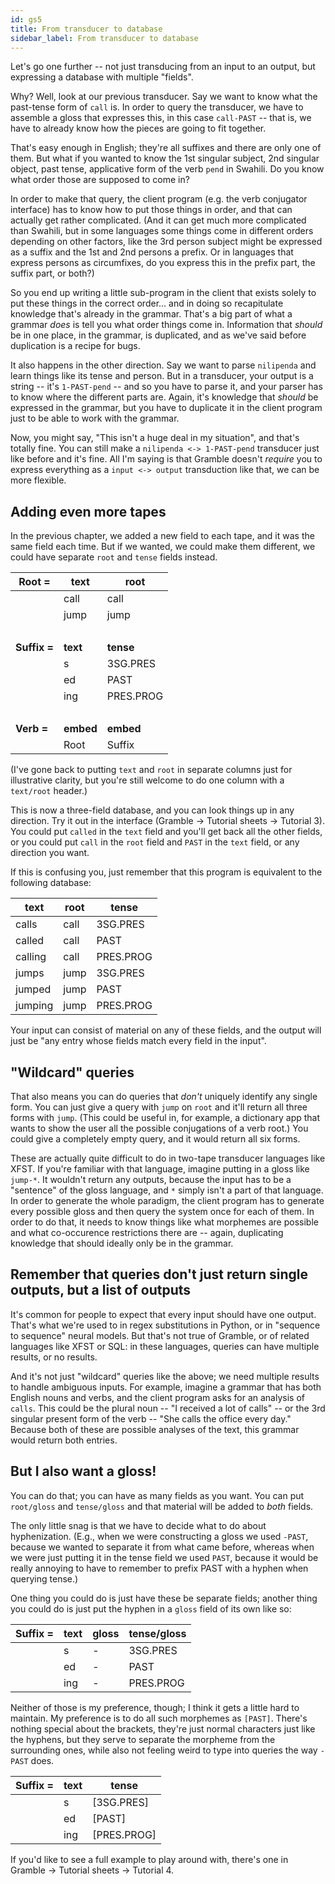 ```yaml
---
id: gs5
title: From transducer to database
sidebar_label: From transducer to database
---
```


Let's go one further -- not just transducing from an input to an output, but expressing a database with multiple "fields".

Why?  Well, look at our previous transducer.  Say we want to know what the past-tense form of `call` is.  In order to query the transducer, we have to assemble a gloss that expresses this, in this case `call-PAST` -- that is, we have to already know how the pieces are going to fit together.  

That's easy enough in English; they're all suffixes and there are only one of them.  But what if you wanted to know the 1st singular subject, 2nd singular object, past tense, applicative form of the verb `pend` in Swahili.  Do you know what order those are supposed to come in?

In order to make that query, the client program (e.g. the verb conjugator interface) has to know how to put those things in order, and that can actually get rather complicated.  (And it can get much more complicated than Swahili, but in some languages some things come in different orders depending on other factors, like the 3rd person subject might be expressed as a suffix and the 1st and 2nd persons a prefix.  Or in languages that express persons as circumfixes, do you express this in the prefix part, the suffix part, or both?)

So you end up writing a little sub-program in the client that exists solely to put these things in the correct order... and in doing so recapitulate knowledge that's already in the grammar.  That's a big part of what a grammar *does* is tell you what order things come in.   Information that *should* be in one place, in the grammar, is duplicated, and as we've said before duplication is a recipe for bugs.

It also happens in the other direction.  Say we want to parse `nilipenda` and learn things like its tense and person.  But in a transducer, your output is a string -- it's `1-PAST-pend` -- and so you have to parse it, and your parser has to know where the different parts are.  Again, it's knowledge that *should* be expressed in the grammar, but you have to duplicate it in the client program just to be able to work with the grammar.

Now, you might say, "This isn't a huge deal in my situation", and that's totally fine.  You can still make a `nilipenda <-> 1-PAST-pend` transducer just like before and it's fine.  All I'm saying is that Gramble doesn't *require* you to express everything as a `input <-> output` transduction like that, we can be more flexible.

## Adding even more tapes

In the previous chapter, we added a new field to each tape, and it was the same field each time.  But if we wanted, we could make them different, we could have separate `root` and `tense` fields instead.

| **Root =** | **text** | **root** |
|----|----|----|
|    | call  | call |
|    | jump  | jump |
| &nbsp; |
| **Suffix =** | **text** | **tense** |
|    | s  | 3SG.PRES |
|    | ed  | PAST |
|    | ing | PRES.PROG |
| &nbsp; |
| **Verb =** | **embed** | **embed** |
|           | Root | Suffix |

(I've gone back to putting `text` and `root` in separate columns just for illustrative clarity, but you're still welcome to do one column with a `text/root` header.)

This is now a three-field database, and you can look things up in any direction.  Try it out in the interface (Gramble -> Tutorial sheets -> Tutorial 3).  You could put `called` in the `text` field and you'll get back all the other fields, or you could put `call` in the `root` field and `PAST` in the `text` field, or any direction you want.

If this is confusing you, just remember that this program is equivalent to the following database:

| **text** | **root** | **tense** |
|----------|----------|-----------|
| calls    | call     | 3SG.PRES  |
| called   | call     | PAST      |
| calling  | call     | PRES.PROG |
| jumps    | jump     | 3SG.PRES  |
| jumped   | jump     | PAST      |
| jumping  | jump     | PRES.PROG |

Your input can consist of material on any of these fields, and the output will just be "any entry whose fields match every field in the input".

## "Wildcard" queries 
That also means you can do queries that *don't* uniquely identify any single form.  You can just give a query with `jump` on `root` and it'll return all three forms with `jump`.  (This could be useful in, for example, a dictionary app that wants to show the user all the possible conjugations of a verb root.)  You could give a completely empty query, and it would return all six forms.

These are actually quite difficult to do in two-tape transducer languages like XFST.  If you're familiar with that language, imagine putting in a gloss like `jump-*`.  It wouldn't return any outputs, because the input has to be a "sentence" of the gloss language, and `*` simply isn't a part of that language.  In order to generate the whole paradigm, the client program has to generate every possible gloss and then query the system once for each of them.  In order to do that, it needs to know things like what morphemes are possible and what co-occurence restrictions there are -- again, duplicating knowledge that should ideally only be in the grammar.

## Remember that queries don't just return single outputs, but a list of outputs

It's common for people to expect that every input should have one output.  That's what we're used to in regex substitutions in Python, or in "sequence to sequence" neural models.  But that's not true of Gramble, or of related languages like XFST or SQL: in these languages, queries can have multiple results, or no results.

And it's not just "wildcard" queries like the above; we need multiple results to handle ambiguous inputs.  For example, imagine a grammar that has both English nouns and verbs, and the client program asks for an analysis of `calls`.  This could be the plural noun -- "I received a lot of calls" -- or the 3rd singular present form of the verb -- "She calls the office every day."  Because both of these are possible analyses of the text, this grammar would return both entries.

## But I also want a gloss!

You can do that; you can have as many fields as you want.  You can put `root/gloss` and `tense/gloss` and that material will be added to *both* fields.

The only little snag is that we have to decide what to do about hyphenization.  (E.g., when we were constructing a gloss we used `-PAST`, because we wanted to separate it from what came before, whereas when we were just putting it in the tense field we used `PAST`, because it would be really annoying to have to remember to prefix PAST with a hyphen when querying tense.)

One thing you could do is just have these be separate fields; another thing you could do is just put the hyphen in a `gloss` field of its own like so:

| **Suffix =** | **text** | **gloss** | **tense/gloss** |
|----|----|-----|-------|
|    | s  | - | 3SG.PRES |
|    | ed  | - | PAST |
|    | ing | - | PRES.PROG |

Neither of those is my preference, though; I think it gets a little hard to maintain.  My preference is to do all such morphemes as `[PAST]`.  There's nothing special about the brackets, they're just normal characters just like the hyphens, but they serve to separate the morpheme from the surrounding ones, while also not feeling weird to type into queries the way `-PAST` does.

| **Suffix =** | **text** | **tense** |
|----|----|-----|
|    | s  | [3SG.PRES] |
|    | ed  | [PAST] |
|    | ing | [PRES.PROG] |

If you'd like to see a full example to play around with, there's one in Gramble -> Tutorial sheets -> Tutorial 4.